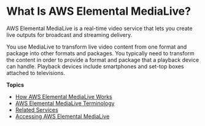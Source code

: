 # What Is AWS Elemental MediaLive?<a name="what-is"></a>

AWS Elemental MediaLive is a real\-time video service that lets you create live outputs for broadcast and streaming delivery\. 

You use MediaLive to transform live video content from one format and package into other formats and packages\. You typically need to transform the content in order to provide a format and package that a playback device can handle\. Playback devices include smartphones and set\-top boxes attached to televisions\. 

**Topics**
+ [How AWS Elemental MediaLive Works](how-medialive-works-channels.md)
+ [AWS Elemental MediaLive Terminology](what-is-terminology.md)
+ [Related Services](related-services.md)
+ [Accessing AWS Elemental MediaLive](what-is-accessing.md)